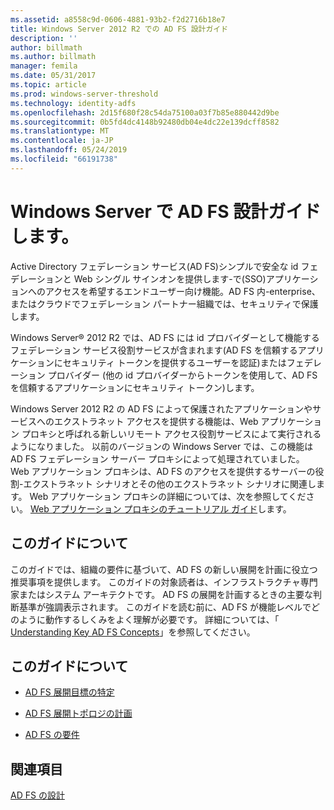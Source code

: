 ```yaml
---
ms.assetid: a8558c9d-0606-4881-93b2-f2d2716b18e7
title: Windows Server 2012 R2 での AD FS 設計ガイド
description: ''
author: billmath
ms.author: billmath
manager: femila
ms.date: 05/31/2017
ms.topic: article
ms.prod: windows-server-threshold
ms.technology: identity-adfs
ms.openlocfilehash: 2d15f680f28c54da75100a03f7b85e880442d9be
ms.sourcegitcommit: 0b5fd4dc4148b92480db04e4dc22e139dcff8582
ms.translationtype: MT
ms.contentlocale: ja-JP
ms.lasthandoff: 05/24/2019
ms.locfileid: "66191738"
---
```

# <a name="ad-fs-design-guide-in-windows-server"></a>Windows Server で AD FS 設計ガイドします。 

Active Directory フェデレーション サービス\(AD FS\)シンプルで安全な id フェデレーションと Web シングル サインオンを提供します\-で\(SSO\)アプリケーションへのアクセスを希望するエンドユーザー向け機能。AD FS 内\-enterprise、またはクラウドでフェデレーション パートナー組織では、セキュリティで保護します。  
  
Windows Server® 2012 R2 では、AD FS には id プロバイダーとして機能するフェデレーション サービス役割サービスが含まれます\(AD FS を信頼するアプリケーションにセキュリティ トークンを提供するユーザーを認証\)またはフェデレーション プロバイダー \(他の id プロバイダーからトークンを使用して、AD FS を信頼するアプリケーションにセキュリティ トークン\)します。  
  
Windows Server 2012 R2 の AD FS によって保護されたアプリケーションやサービスへのエクストラネット アクセスを提供する機能は、Web アプリケーション プロキシと呼ばれる新しいリモート アクセス役割サービスによて実行されるようになりました。 以前のバージョンの Windows Server では、この機能は AD FS フェデレーション サーバー プロキシによって処理されていました。 Web アプリケーション プロキシは、AD FS のアクセスを提供するサーバーの役割\-エクストラネット シナリオとその他のエクストラネット シナリオに関連します。 Web アプリケーション プロキシの詳細については、次を参照してください。 [Web アプリケーション プロキシのチュートリアル ガイド](https://technet.microsoft.com/library/dn280944.aspx)します。  
  
## <a name="about-this-guide"></a>このガイドについて  
このガイドでは、組織の要件に基づいて、AD FS の新しい展開を計画に役立つ推奨事項を提供します。 このガイドの対象読者は、インフラストラクチャ専門家またはシステム アーキテクトです。 AD FS の展開を計画するときの主要な判断基準が強調表示されます。 このガイドを読む前に、AD FS が機能レベルでどのように動作するしくみをよく理解が必要です。 詳細については、「 [Understanding Key AD FS Concepts](../../ad-fs/technical-reference/Understanding-Key-AD-FS-Concepts.md)」を参照してください。  
  
## <a name="in-this-guide"></a>このガイドについて  
  
-   [AD FS 展開目標の特定](Identify-Your-AD-FS-Deployment-Goals.md)  
  
-   [AD FS 展開トポロジの計画](Plan-Your-AD-FS-Deployment-Topology.md)  
  
-   [AD FS の要件](AD-FS-Requirements.md)  
  
  
## <a name="see-also"></a>関連項目  
[AD FS の設計](../../ad-fs/AD-FS-Design.md)  
  


